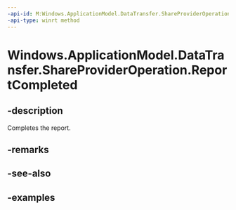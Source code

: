 ```yaml
---
-api-id: M:Windows.ApplicationModel.DataTransfer.ShareProviderOperation.ReportCompleted
-api-type: winrt method
---
```


<!-- Method syntax.
public void ShareProviderOperation.ReportCompleted()
-->

# Windows.ApplicationModel.DataTransfer.ShareProviderOperation.ReportCompleted

## -description
Completes the report.

## -remarks

## -see-also

## -examples

